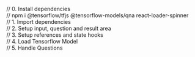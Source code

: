 // 0. Install dependencies <br>
// npm i @tensorflow/tfjs @tensorflow-models/qna react-loader-spinner<br>
// 1. Import dependencies<br>
// 2. Setup input, question and result area<br>
// 3. Setup references and state hooks<br>
// 4. Load Tensorflow Model<br>
// 5. Handle Questions<br>
